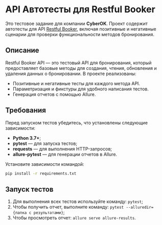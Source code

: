 # API Автотесты для Restful Booker

Это тестовое задание для компании **CyberOK**. Проект содержит автотесты для
API [Restful Booker](https://restful-booker.herokuapp.com/apidoc/index.html), включая позитивные и негативные сценарии
для проверки функциональности методов бронирования.

## Описание

Restful Booker API — это тестовый API для бронирования, который предоставляет базовые методы для создания, чтения,
обновления и удаления данных о бронировании. В проекте реализованы:

- Позитивные и негативные тесты для каждого метода API.
- Параметризация и фикстуры для удобного написания тестов.
- Генерация отчетов с помощью Allure.

## Требования

Перед запуском тестов убедитесь, что установлены следующие зависимости:

- **Python 3.7+**;
- **pytest** — для запуска тестов;
- **requests** — для выполнения HTTP-запросов;
- **allure-pytest** — для генерации отчетов в Allure.

Установите зависимости командой:

```bash
pip install -r requirements.txt
```

## Запуск тестов

1. Для выполнения всех тестов используйте команду: ```pytest```;
2. Чтобы получить отчет, выполните команду: ```pytest --alluredir={папка с результатами}```;
3. Чтобы просмотреть отчет: ```allure serve allure-results```.